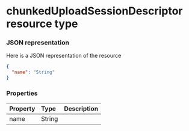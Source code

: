 # chunkedUploadSessionDescriptor resource type



### JSON representation

Here is a JSON representation of the resource

```json
{
  "name": "String"
}

```
### Properties
| Property	   | Type	|Description|
|:---------------|:--------|:----------|
|name|String||

<!-- uuid: d8a9bee8-eb19-49dc-82f4-09b04dcb6090
2015-10-09 18:41:45 UTC -->
